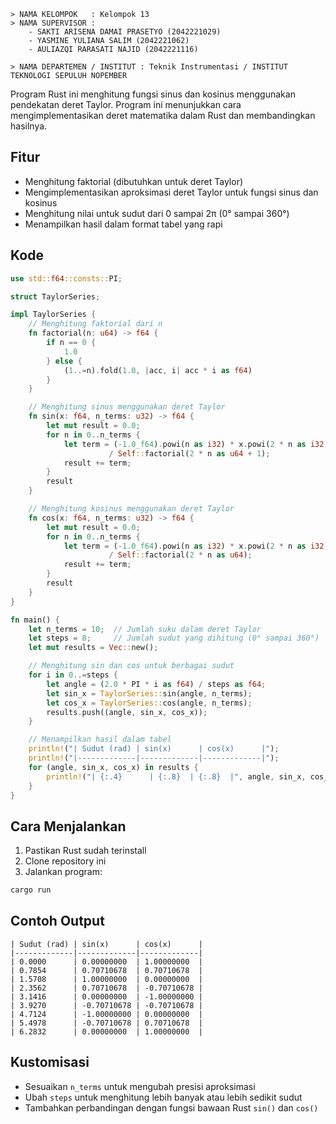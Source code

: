```
> NAMA KELOMPOK   : Kelompok 13
> NAMA SUPERVISOR :
    - SAKTI ARISENA DAMAI PRASETYO (2042221029)
    - YASMINE YULIANA SALIM (2042221062)
    - AULIAZQI RARASATI NAJID (2042221116)

> NAMA DEPARTEMEN / INSTITUT : Teknik Instrumentasi / INSTITUT TEKNOLOGI SEPULUH NOPEMBER

```

Program Rust ini menghitung fungsi sinus dan kosinus menggunakan pendekatan deret Taylor. Program ini menunjukkan cara mengimplementasikan deret matematika dalam Rust dan membandingkan hasilnya.

## Fitur

- Menghitung faktorial (dibutuhkan untuk deret Taylor)
- Mengimplementasikan aproksimasi deret Taylor untuk fungsi sinus dan kosinus
- Menghitung nilai untuk sudut dari 0 sampai 2π (0° sampai 360°)
- Menampilkan hasil dalam format tabel yang rapi

## Kode

```rust
use std::f64::consts::PI;

struct TaylorSeries;

impl TaylorSeries {
    // Menghitung faktorial dari n
    fn factorial(n: u64) -> f64 {
        if n == 0 {
            1.0
        } else {
            (1..=n).fold(1.0, |acc, i| acc * i as f64)
        }
    }

    // Menghitung sinus menggunakan deret Taylor
    fn sin(x: f64, n_terms: u32) -> f64 {
        let mut result = 0.0;
        for n in 0..n_terms {
            let term = (-1.0_f64).powi(n as i32) * x.powi(2 * n as i32 + 1) 
                      / Self::factorial(2 * n as u64 + 1);
            result += term;
        }
        result
    }

    // Menghitung kosinus menggunakan deret Taylor
    fn cos(x: f64, n_terms: u32) -> f64 {
        let mut result = 0.0;
        for n in 0..n_terms {
            let term = (-1.0_f64).powi(n as i32) * x.powi(2 * n as i32) 
                      / Self::factorial(2 * n as u64);
            result += term;
        }
        result
    }
}

fn main() {
    let n_terms = 10;  // Jumlah suku dalam deret Taylor
    let steps = 8;     // Jumlah sudut yang dihitung (0° sampai 360°)
    let mut results = Vec::new();

    // Menghitung sin dan cos untuk berbagai sudut
    for i in 0..=steps {
        let angle = (2.0 * PI * i as f64) / steps as f64;
        let sin_x = TaylorSeries::sin(angle, n_terms);
        let cos_x = TaylorSeries::cos(angle, n_terms);
        results.push((angle, sin_x, cos_x));
    }

    // Menampilkan hasil dalam tabel
    println!("| Sudut (rad) | sin(x)      | cos(x)      |");
    println!("|-------------|-------------|-------------|");
    for (angle, sin_x, cos_x) in results {
        println!("| {:.4}      | {:.8}  | {:.8}  |", angle, sin_x, cos_x);
    }
}
```

## Cara Menjalankan

1. Pastikan Rust sudah terinstall 
2. Clone repository ini
3. Jalankan program:
```bash
cargo run
```

## Contoh Output

```
| Sudut (rad) | sin(x)      | cos(x)      |
|-------------|-------------|-------------|
| 0.0000      | 0.00000000  | 1.00000000  |
| 0.7854      | 0.70710678  | 0.70710678  |
| 1.5708      | 1.00000000  | 0.00000000  |
| 2.3562      | 0.70710678  | -0.70710678 |
| 3.1416      | 0.00000000  | -1.00000000 |
| 3.9270      | -0.70710678 | -0.70710678 |
| 4.7124      | -1.00000000 | 0.00000000  |
| 5.4978      | -0.70710678 | 0.70710678  |
| 6.2832      | 0.00000000  | 1.00000000  |
```

## Kustomisasi

- Sesuaikan `n_terms` untuk mengubah presisi aproksimasi
- Ubah `steps` untuk menghitung lebih banyak atau lebih sedikit sudut
- Tambahkan perbandingan dengan fungsi bawaan Rust `sin()` dan `cos()`

